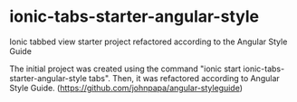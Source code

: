 # ionic-tabs-starter-angular-style
Ionic tabbed view starter project refactored according to the Angular Style Guide

The initial project was created using the command "ionic start ionic-tabs-starter-angular-style tabs". Then, it was refactored according to Angular Style Guide. (https://github.com/johnpapa/angular-styleguide)
